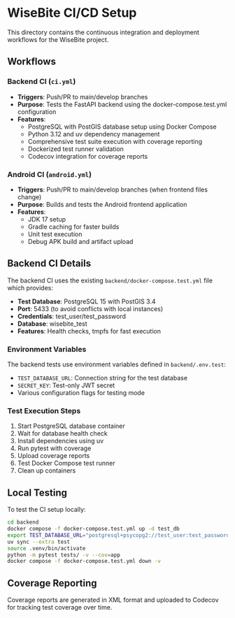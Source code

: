 # WiseBite CI/CD Setup

This directory contains the continuous integration and deployment workflows for the WiseBite project.

## Workflows

### Backend CI (`ci.yml`)
- **Triggers**: Push/PR to main/develop branches
- **Purpose**: Tests the FastAPI backend using the docker-compose.test.yml configuration
- **Features**:
  - PostgreSQL with PostGIS database setup using Docker Compose
  - Python 3.12 and uv dependency management
  - Comprehensive test suite execution with coverage reporting
  - Dockerized test runner validation
  - Codecov integration for coverage reports

### Android CI (`android.yml`)
- **Triggers**: Push/PR to main/develop branches (when frontend files change)
- **Purpose**: Builds and tests the Android frontend application
- **Features**:
  - JDK 17 setup
  - Gradle caching for faster builds
  - Unit test execution
  - Debug APK build and artifact upload

## Backend CI Details

The backend CI uses the existing `backend/docker-compose.test.yml` file which provides:

- **Test Database**: PostgreSQL 15 with PostGIS 3.4
- **Port**: 5433 (to avoid conflicts with local instances)
- **Credentials**: test_user/test_password
- **Database**: wisebite_test
- **Features**: Health checks, tmpfs for fast execution

### Environment Variables
The backend tests use environment variables defined in `backend/.env.test`:
- `TEST_DATABASE_URL`: Connection string for the test database
- `SECRET_KEY`: Test-only JWT secret
- Various configuration flags for testing mode

### Test Execution Steps
1. Start PostgreSQL database container
2. Wait for database health check
3. Install dependencies using uv
4. Run pytest with coverage
5. Upload coverage reports
6. Test Docker Compose test runner
7. Clean up containers

## Local Testing

To test the CI setup locally:

```bash
cd backend
docker compose -f docker-compose.test.yml up -d test_db
export TEST_DATABASE_URL="postgresql+psycopg2://test_user:test_password@localhost:5433/wisebite_test"
uv sync --extra test
source .venv/bin/activate
python -m pytest tests/ -v --cov=app
docker compose -f docker-compose.test.yml down -v
```

## Coverage Reporting

Coverage reports are generated in XML format and uploaded to Codecov for tracking test coverage over time.